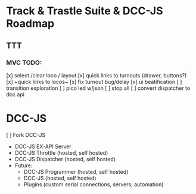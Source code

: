 # Track & Trastle Suite & DCC-JS Roadmap

## TTT

### MVC TODO:

[x] select /clear loco / layout
[x] quick links to turnouts (drawer, buttons?)
[x] ~quick links to locos~
[x] fix turnout bug/delay
[x] ui beatification
[ ] transition exploration
[ ] pico led w/json
[ ] stop all
[ ] convert dispatcher to dcc api

# DCC-JS

[ ] Fork DCC-JS
  - DCC-JS EX-API Server
  - DCC-JS Throttle (hosted, self hosted)
  - DCC-JS Dispatcher (hosted, self hosted)
  - Future:
    - DCC-JS Programmer (hosted, self hosted)
    - DCC-JS (hosted, self hosted)
    - Plugins (custom serial connections, servers, automation)